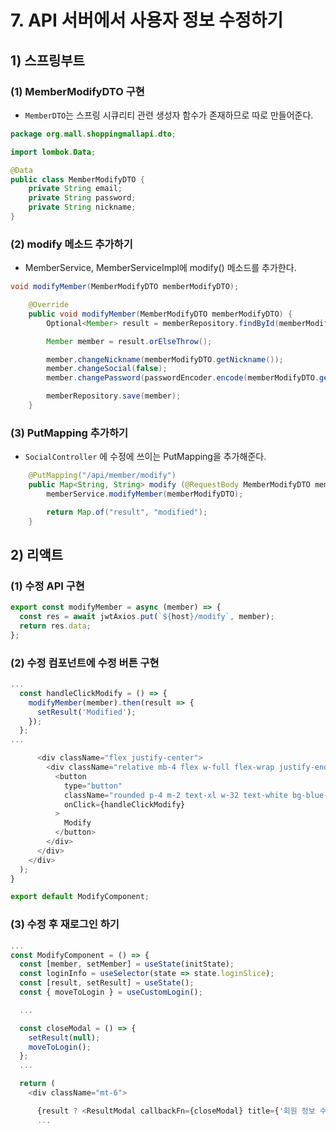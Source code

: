 # 7. API 서버에서 사용자 정보 수정하기
## 1) 스프링부트
### (1) MemberModifyDTO 구현
- `MemberDTO`는 스프링 시큐리티 관련 생성자 함수가 존재하므로 따로 만들어준다.
```java
package org.mall.shoppingmallapi.dto;

import lombok.Data;

@Data
public class MemberModifyDTO {
    private String email;
    private String password;
    private String nickname;
}
```

### (2) modify 메소드 추가하기
- MemberService, MemberServiceImpl에 modify() 메소드를 추가한다.
```java
void modifyMember(MemberModifyDTO memberModifyDTO);
```

```java
    @Override
    public void modifyMember(MemberModifyDTO memberModifyDTO) {
        Optional<Member> result = memberRepository.findById(memberModifyDTO.getEmail());

        Member member = result.orElseThrow();

        member.changeNickname(memberModifyDTO.getNickname());
        member.changeSocial(false);
        member.changePassword(passwordEncoder.encode(memberModifyDTO.getPassword()));

        memberRepository.save(member);
    }
```

### (3) PutMapping 추가하기
- `SocialController` 에 수정에 쓰이는 PutMapping을 추가해준다.
```java
    @PutMapping("/api/member/modify")
    public Map<String, String> modify (@RequestBody MemberModifyDTO memberModifyDTO) {
        memberService.modifyMember(memberModifyDTO);

        return Map.of("result", "modified");
    }
```

## 2) 리액트
### (1) 수정 API 구현
```javascript
export const modifyMember = async (member) => {
  const res = await jwtAxios.put(`${host}/modify`, member);
  return res.data;
};
```

### (2) 수정 컴포넌트에 수정 버튼 구현
```javascript
...
  const handleClickModify = () => {
    modifyMember(member).then(result => {
      setResult('Modified');
    });
  };
...

      <div className="flex justify-center">
        <div className="relative mb-4 flex w-full flex-wrap justify-end">
          <button
            type="button"
            className="rounded p-4 m-2 text-xl w-32 text-white bg-blue-500"
            onClick={handleClickModify}
          >
            Modify
          </button>
        </div>
      </div>
    </div>
  );
}

export default ModifyComponent;
```

### (3) 수정 후 재로그인 하기
```javascript
...
const ModifyComponent = () => {
  const [member, setMember] = useState(initState);
  const loginInfo = useSelector(state => state.loginSlice);
  const [result, setResult] = useState();
  const { moveToLogin } = useCustomLogin();

  ...

  const closeModal = () => {
    setResult(null);
    moveToLogin();
  };
  ...

  return (
    <div className="mt-6">

      {result ? <ResultModal callbackFn={closeModal} title={'회원 정보 수정'} content={'회원 정보 수정 완료'} /> : <></>}
      ...
```
